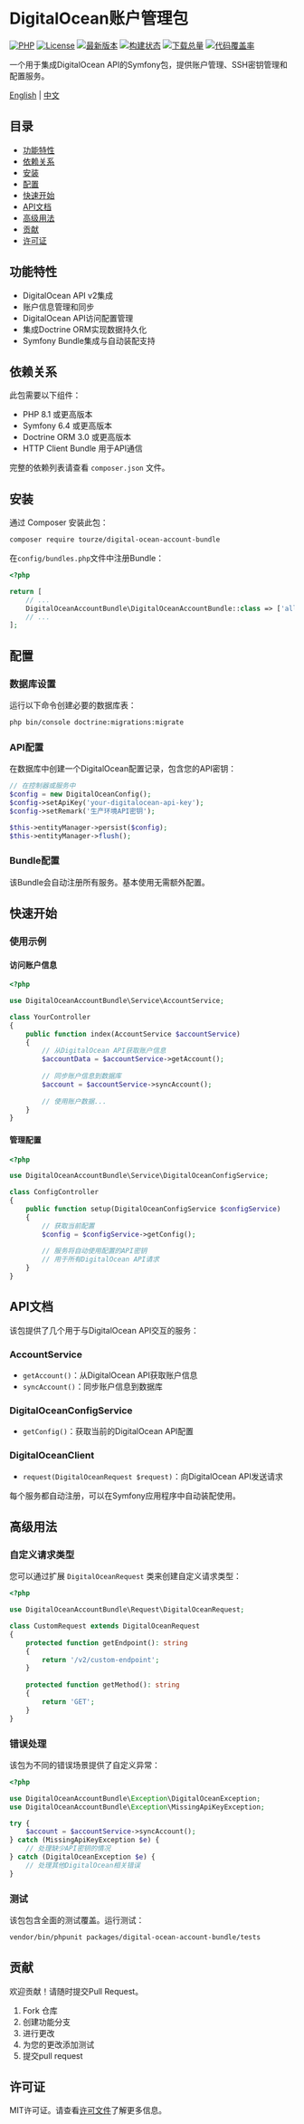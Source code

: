 # DigitalOcean账户管理包

[![PHP](https://img.shields.io/badge/PHP-8.1%2B-blue.svg?style=flat-square)](https://php.net)
[![License](https://img.shields.io/badge/license-MIT-green.svg?style=flat-square)](LICENSE)
[![最新版本](https://img.shields.io/packagist/v/tourze/digital-ocean-account-bundle.svg?style=flat-square)](https://packagist.org/packages/tourze/digital-ocean-account-bundle)
[![构建状态](https://img.shields.io/travis/tourze/digital-ocean-account-bundle/master.svg?style=flat-square)](https://travis-ci.org/tourze/digital-ocean-account-bundle)
[![下载总量](https://img.shields.io/packagist/dt/tourze/digital-ocean-account-bundle.svg?style=flat-square)](https://packagist.org/packages/tourze/digital-ocean-account-bundle)
[![代码覆盖率](https://img.shields.io/codecov/c/github/tourze/digital-ocean-account-bundle/master.svg?style=flat-square)](https://codecov.io/gh/tourze/digital-ocean-account-bundle)

一个用于集成DigitalOcean API的Symfony包，提供账户管理、SSH密钥管理和配置服务。

[English](README.md) | [中文](README.zh-CN.md)

## 目录

- [功能特性](#功能特性)
- [依赖关系](#依赖关系)
- [安装](#安装)
- [配置](#配置)
- [快速开始](#快速开始)
- [API文档](#api文档)
- [高级用法](#高级用法)
- [贡献](#贡献)
- [许可证](#许可证)

## 功能特性

- DigitalOcean API v2集成
- 账户信息管理和同步
- DigitalOcean API访问配置管理
- 集成Doctrine ORM实现数据持久化
- Symfony Bundle集成与自动装配支持

## 依赖关系

此包需要以下组件：

- PHP 8.1 或更高版本
- Symfony 6.4 或更高版本
- Doctrine ORM 3.0 或更高版本
- HTTP Client Bundle 用于API通信

完整的依赖列表请查看 `composer.json` 文件。

## 安装

通过 Composer 安装此包：

```bash
composer require tourze/digital-ocean-account-bundle
```

在`config/bundles.php`文件中注册Bundle：

```php
<?php

return [
    // ...
    DigitalOceanAccountBundle\DigitalOceanAccountBundle::class => ['all' => true],
    // ...
];
```

## 配置

### 数据库设置

运行以下命令创建必要的数据库表：

```bash
php bin/console doctrine:migrations:migrate
```

### API配置

在数据库中创建一个DigitalOcean配置记录，包含您的API密钥：

```php
// 在控制器或服务中
$config = new DigitalOceanConfig();
$config->setApiKey('your-digitalocean-api-key');
$config->setRemark('生产环境API密钥');

$this->entityManager->persist($config);
$this->entityManager->flush();
```

### Bundle配置

该Bundle会自动注册所有服务。基本使用无需额外配置。

## 快速开始

### 使用示例

#### 访问账户信息

```php
<?php

use DigitalOceanAccountBundle\Service\AccountService;

class YourController
{
    public function index(AccountService $accountService)
    {
        // 从DigitalOcean API获取账户信息
        $accountData = $accountService->getAccount();
        
        // 同步账户信息到数据库
        $account = $accountService->syncAccount();
        
        // 使用账户数据...
    }
}
```

#### 管理配置

```php
<?php

use DigitalOceanAccountBundle\Service\DigitalOceanConfigService;

class ConfigController
{
    public function setup(DigitalOceanConfigService $configService)
    {
        // 获取当前配置
        $config = $configService->getConfig();
        
        // 服务将自动使用配置的API密钥
        // 用于所有DigitalOcean API请求
    }
}
```

## API文档

该包提供了几个用于与DigitalOcean API交互的服务：

### AccountService

- `getAccount()`：从DigitalOcean API获取账户信息
- `syncAccount()`：同步账户信息到数据库

### DigitalOceanConfigService

- `getConfig()`：获取当前的DigitalOcean API配置

### DigitalOceanClient

- `request(DigitalOceanRequest $request)`：向DigitalOcean API发送请求

每个服务都自动注册，可以在Symfony应用程序中自动装配使用。

## 高级用法

### 自定义请求类型

您可以通过扩展 `DigitalOceanRequest` 类来创建自定义请求类型：

```php
<?php

use DigitalOceanAccountBundle\Request\DigitalOceanRequest;

class CustomRequest extends DigitalOceanRequest
{
    protected function getEndpoint(): string
    {
        return '/v2/custom-endpoint';
    }
    
    protected function getMethod(): string
    {
        return 'GET';
    }
}
```

### 错误处理

该包为不同的错误场景提供了自定义异常：

```php
<?php

use DigitalOceanAccountBundle\Exception\DigitalOceanException;
use DigitalOceanAccountBundle\Exception\MissingApiKeyException;

try {
    $account = $accountService->syncAccount();
} catch (MissingApiKeyException $e) {
    // 处理缺少API密钥的情况
} catch (DigitalOceanException $e) {
    // 处理其他DigitalOcean相关错误
}
```

### 测试

该包包含全面的测试覆盖。运行测试：

```bash
vendor/bin/phpunit packages/digital-ocean-account-bundle/tests
```

## 贡献

欢迎贡献！请随时提交Pull Request。

1. Fork 仓库
2. 创建功能分支
3. 进行更改
4. 为您的更改添加测试
5. 提交pull request

## 许可证

MIT许可证。请查看[许可文件](LICENSE)了解更多信息。